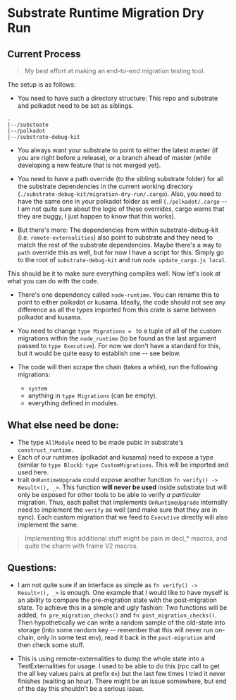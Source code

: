 # Substrate Runtime Migration Dry Run

## Current Process

> My best effort at making an end-to-end migration testing tool.

The setup is as follows:

- You need to have such a directory structure: This repo and substrate and polkadot need to be set as siblings.

```
.
|--/substeate
|--/polkadot
|--/substrate-debug-kit
```

- You always want your substrate to point to either the latest master (if you are right before a release), or a branch ahead of master (while developing a new feature that is not merged yet).

- You need to have a path override (to the sibling substrate folder) for all the substrate dependencies in the current working directory (`./substrate-debug-kit/migration-dry-run/.cargo`). Also, you need to have the same one in your polkadot folder as well (`./polkadot/.cargo` -- I am not quite sure about the logic of these overrides, cargo warns that they are buggy, I just happen to know that this works).

- But there's more: The dependencies from within substrate-debug-kit (i.e. `remote-externalities`) also point to substrate and they need to match the rest of the substrate dependencies. Maybe there's a way to `path` override this as well, but for now I have a script for this. Simply go to the root of `substrate-debug-kit` and run `node update_cargo.js local`.

This should be it to make sure everything compiles well. Now let's look at what you can do with the code.

- There's one dependency called `node-runtime`. You can rename this to point to either polkadot or kusama. Ideally, the code should not see any difference as all the types imported from this crate is same between polkadot and kusama.

- You need to change `type Migrations = ` to a tuple of all of the custom migrations within the `node_runtime` (to be found as the last argument passed to `type Executive`). For now we don't have a standard for this, but it would be quite easy to establish one -- see below.

- The code will then scrape the chain (takes a while), run the following migrations:
	- `system`
	- anything in `type Migrations` (can be empty).
	- everything defined in modules.


## What else need be done:

- The type `AllModule` need to be made pubic in substrate's `construct_runtime`.
- Each of our runtimes (polkadot and kusama) need to expose a type (similar to `type Block`): `type CustomMigrations`. This will be imported and used here.
- trait `OnRuntimeUpgrade` could expose another function `fn verify() -> Result<(), _>`. This function **will never be used** inside substrate but will only be exposed for other tools to be able to verify _a particular_ migration. Thus, each pallet that implements `OnRuntimeUpgrade` internally need to implement the `verify` as well (and make sure that they are in sync).  Each custom migration that we feed to `Executive` directly will also implement the same.

> Implementing this additional stuff might be pain in decl_* macros, and quite the charm with frame V2 macros.


## Questions:

- I am not quite sure if an interface as simple as `fn verify() -> Result<(), _>` is enough. One example that I would like to have myself is an ability to compare the pre-migration state with the post-migration state. To achieve this in a simple and ugly fashion: Two functions will be added, `fn pre_migration_checks()` and `fn post_migration_checks()`. Then hypothetically we can write a random sample of the old-state into storage (into some random key -- remember that this will never run on-chain, only in some test env), read it back in the `post-migration` and then check some stuff.

- This is using remote-externalities to dump the whole state into a TestExternalities for usage. I used to be able to do this (rpc call to get the all key values pairs at prefix `0x`) but the last few times I tried it never finishes (waiting an hour). There might be an issue somewhere, but end of the day this shouldn't be a serious issue.
